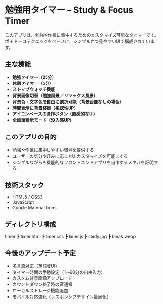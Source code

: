 #  勉強用タイマー – Study & Focus Timer

このアプリは、勉強や作業に集中するためのカスタマイズ可能なタイマーです。
ポモドーロテクニックをベースに、シンプルかつ見やすいUIで構成されています。

##  主な機能

-  **勉強タイマー（25分）**
-  **休憩タイマー（5分）**
-  **ストップウォッチ機能**
-  **背景画像切替（勉強風景／リラックス風景）**
-  **背景色・文字色を自由に選択可能（背景画像なしの場合）**
-  **時間表示に背景装飾（視認性UP）**
-  **アイコンベースの操作ボタン（直感的なUI）**
-  **全画面表示モード（没入感UP）**

##  このアプリの目的

- 勉強や作業に集中しやすい環境を提供する
- ユーザーの気分や好みに応じたUIカスタマイズを可能にする
- シンプルながらも機能的なフロントエンドアプリを自作するスキルを証明する

##  技術スタック

- HTML5 / CSS3
- JavaScript
- Google Material Icons

##  ディレクトリ構成

timer
┣  timer.html
┣  timer.css
┣  timer.js
┣  study.jpg
┣  break.webp


##  今後のアップデート予定

- 多言語対応（英語版UI）
- タイマー時間の手動設定（1〜60分の自由入力）
- カスタム背景画像アップロード
- カウントダウン終了時の音通知
- ローカルストレージ機能追加
- モバイル対応強化（レスポンシブデザイン最適化）
